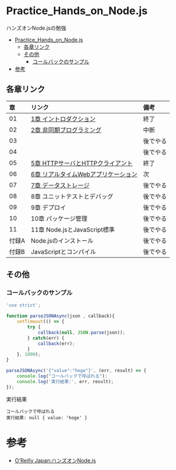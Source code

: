 # Practice_Hands_on_Node.js
ハンズオンNode.jsの勉強

- [Practice_Hands_on_Node.js](#practice_hands_on_nodejs)
  - [各章リンク](#各章リンク)
  - [その他](#その他)
    - [コールバックのサンプル](#コールバックのサンプル)
- [参考](#参考)

## 各章リンク

| 章  | リンク | 備考 | 
| :-- | :-- | :-- |
| 01 | [1章 イントロダクション](./01_Introduction.md) | 終了 |
| 02 | [2章 非同期プログラミング](02_Asynchronous_programming.md) | 中断 |
| 03 | | 後でやる |
| 04 | | 後でやる |
| 05 | [5章 HTTPサーバとHTTPクライアント](./05_HTTP_Server_and_Client.md) | 終了 |
| 06 | [6章 リアルタイムWebアプリケーション](./06_Realtime_Web_application.md) | 次 |
| 07 | [7章 データストレージ](./07_DataStrage.md) | 後でやる |
| 08 | 8章 ユニットテストとデバッグ | 後でやる |
| 09 | 9章 デプロイ | 後でやる |
| 10 | 10章 パッケージ管理 | 後でやる |
| 11 | 11章 Node.jsとJavaScript標準 | 後でやる |
| 付録A | Node.jsのインストール | 後でやる |
| 付録B | JavaScriptとコンパイル | 後でやる |


## その他

### コールバックのサンプル

```javascript : parseJSONAsync.json
'use strict';

function parseJSONAsync(json , callback){
    setTimeout(() => {
        try {
            callback(null, JSON.parse(json));
        } catch(err) {
            callback(err);
        }
    }, 1000);
}

parseJSONAsync('{"value":"hoge"}', (err, result) => {
    console.log("コールバックで呼ばれる");
    console.log('実行結果:', err, result);
});
```

実行結果
```
コールバックで呼ばれる
実行結果: null { value: 'hoge' }
```


# 参考

- [O'Reilly Japan:ハンズオンNode.js](https://www.oreilly.co.jp/books/9784873119236/)
